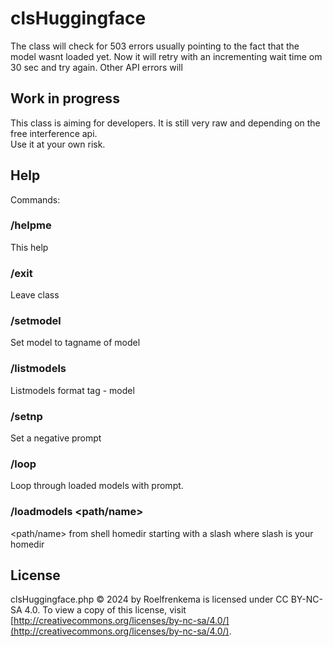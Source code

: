# clsHuggingface

The class will check for 503 errors usually pointing to the fact that the model wasnt loaded yet.
Now it will retry with an incrementing wait time om 30 sec and try again. Other API errors will  

## Work in progress

This class is aiming for developers. It is still very raw and depending on the free interference api.  
Use it at your own risk.

## Help

Commands:

### /helpme 

This help

### /exit 

Leave class

### /setmodel  <model> 

Set model to tagname of model

### /listmodels  

Listmodels format tag - model

### /setnp 

Set a negative prompt

### /loop <prompt> 

Loop through loaded models with prompt.

### /loadmodels <path/name>

<path/name> from shell homedir starting with a slash where slash is your homedir





## License

clsHuggingface.php © 2024 by Roelfrenkema is licensed under CC BY-NC-SA 4.0. To view a copy of this license, visit [http://creativecommons.org/licenses/by-nc-sa/4.0/](http://creativecommons.org/licenses/by-nc-sa/4.0/).
